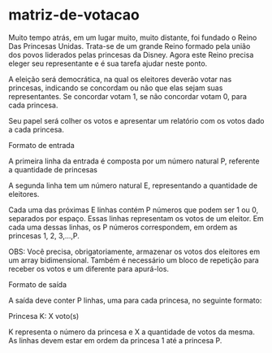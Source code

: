 # matriz-de-votacao
Muito tempo atrás, em um lugar muito, muito distante, foi fundado o Reino Das Princesas Unidas. Trata-se de um grande Reino formado pela união dos povos liderados pelas princesas da Disney. Agora este Reino precisa eleger seu representante e é sua tarefa ajudar neste ponto.

A eleição será democrática, na qual os eleitores deverão votar nas princesas, indicando se concordam ou não que elas sejam suas representantes. Se concordar votam 1, se não concordar votam 0, para cada princesa.

Seu papel será colher os votos e apresentar um relatório com os votos dado a cada princesa.

Formato de entrada

A primeira linha da entrada é composta por um número natural P, referente a quantidade de princesas

A segunda linha tem um número natural E, representando a quantidade de eleitores.

Cada uma das próximas E linhas contém P números que podem ser 1 ou 0, separados por espaço. Essas linhas representam os votos de um eleitor. Em cada uma dessas linhas, os P números correspondem, em ordem as princesas 1, 2, 3,...,P.

OBS: Você precisa, obrigatoriamente, armazenar os votos dos eleitores em um array bidimensional. Também é necessário um bloco de repetição para receber os votos e um diferente para apurá-los.

Formato de saída

A saída deve conter P linhas, uma para cada princesa, no seguinte formato:

Princesa K: X voto(s)

K representa o número da princesa e X a quantidade de votos da mesma. As linhas devem estar em ordem da princesa 1 até a princesa P.
